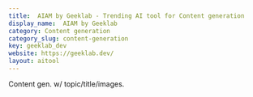 ```yaml
---
title:  AIAM by Geeklab - Trending AI tool for Content generation
display_name:  AIAM by Geeklab
category: Content generation
category_slug: content-generation
key: geeklab_dev
website: https://geeklab.dev/
layout: aitool
---
```


Content gen. w/ topic/title/images.
